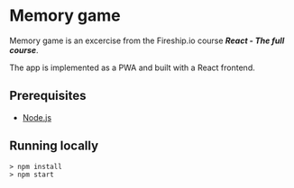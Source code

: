 # Memory game

Memory game is an excercise from the Fireship.io course ***React - The full course***. 

The app is implemented as a PWA and built with a React frontend.

## Prerequisites

- [Node.js](https://nodejs.org/en/)

## Running locally
```
> npm install
> npm start
```
